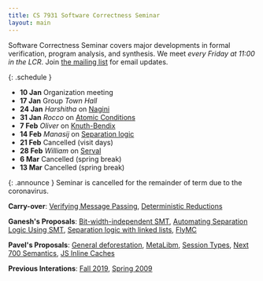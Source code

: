 ```yaml
---
title: CS 7931 Software Correctness Seminar
layout: main
---
```


Software Correctness Seminar covers major developments in formal
verification, program analysis, and synthesis. We meet *every Friday
at 11:00 in the LCR*. Join [the mailing
list](https://groups.google.com/forum/#!forum/uofu-scs-seminar/join)
for email updates.

{: .schedule }
- **10 Jan** Organization meeting
- **17 Jan** Group *Town Hall*
- **24 Jan** *Harshitha* on [Nagini](http://pm.inf.ethz.ch/publications/getpdf.php?bibname=Own&id=EilersMueller18.pdf)
- **31 Jan** *Rocco* on [Atomic Conditions](https://people.inf.ethz.ch/suz/publications/popl20.pdf)
-  **7 Feb** *Oliver* on [Knuth-Bendix](https://academic.oup.com/comjnl/article/34/1/2/427931)
- **14 Feb** *Manasij* on [Separation logic](https://cacm.acm.org/magazines/2019/2/234356-separation-logic/fulltext)
- **21 Feb** Cancelled (visit days)
- **28 Feb** *William* on [Serval](https://unsat.cs.washington.edu/papers/nelson-serval.pdf)
-  **6 Mar** Cancelled (spring break)
- **13 Mar** Cancelled (spring break)

{: .announce }
Seminar is cancelled for the remainder of term due to the coronavirus.

**Carry-over**:
[Verifying Message Passing](https://link.springer.com/chapter/10.1007/978-3-319-96142-2_23),
[Deterministic Reductions](https://ieeexplore.ieee.org/document/6545904)

**Ganesh's Proposals**:
[Bit-width-independent SMT](https://arxiv.org/pdf/1905.10434.pdf),
[Automating Separation Logic Using SMT](http://www.cs.yale.edu/homes/piskac/papers/2013PiskacWiesZuffreySepLog.pdf),
[Separation logic with linked lists](https://research.cs.wisc.edu/wpis/papers/tr1800.pdf),
[FlyMC](https://ucare.cs.uchicago.edu/pdf/eurosys19-flyMC.pdf)

**Pavel's Proposals**:
[General deforestation](http://homepages.inf.ed.ac.uk/wadler/papers/deforest/deforest.ps),
[MetaLibm](https://hal.archives-ouvertes.fr/hal-01513490/document),
[Session Types](https://arxiv.org/abs/1902.00544.pdf),
[Next 700 Semantics](https://drops.dagstuhl.de/opus/volltexte/2019/10552/pdf/LIPIcs-SNAPL-2019-9.pdf),
[JS Inline Caches](http://iacoma.cs.uiuc.edu/iacoma-papers/pldi19_2.pdf)


**Previous Interations**: [Fall 2019](fa19.html), [Spring 2009](sp09.html)
